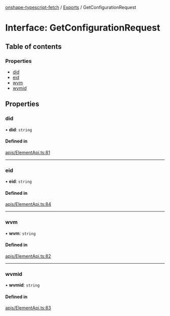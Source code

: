 [onshape-typescript-fetch](../README.md) / [Exports](../modules.md) / GetConfigurationRequest

# Interface: GetConfigurationRequest

## Table of contents

### Properties

- [did](GetConfigurationRequest.md#did)
- [eid](GetConfigurationRequest.md#eid)
- [wvm](GetConfigurationRequest.md#wvm)
- [wvmid](GetConfigurationRequest.md#wvmid)

## Properties

### did

• **did**: `string`

#### Defined in

[apis/ElementApi.ts:81](https://github.com/toebes/onshape-typescript-fetch/blob/3e11ae1/apis/ElementApi.ts#L81)

___

### eid

• **eid**: `string`

#### Defined in

[apis/ElementApi.ts:84](https://github.com/toebes/onshape-typescript-fetch/blob/3e11ae1/apis/ElementApi.ts#L84)

___

### wvm

• **wvm**: `string`

#### Defined in

[apis/ElementApi.ts:82](https://github.com/toebes/onshape-typescript-fetch/blob/3e11ae1/apis/ElementApi.ts#L82)

___

### wvmid

• **wvmid**: `string`

#### Defined in

[apis/ElementApi.ts:83](https://github.com/toebes/onshape-typescript-fetch/blob/3e11ae1/apis/ElementApi.ts#L83)
